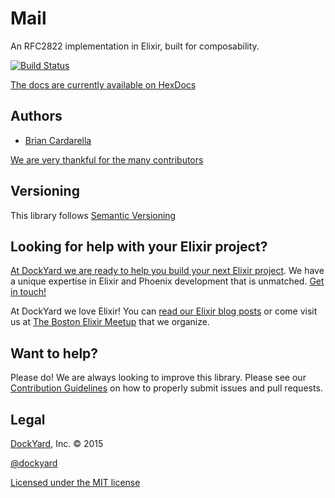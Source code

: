# Mail

An RFC2822 implementation in Elixir, built for composability.

[![Build Status](https://secure.travis-ci.org/dockyard/elixir-mail.svg?branch=master)](http://travis-ci.org/dockyard/elixir-mail)

[The docs are currently available on HexDocs](http://hexdocs.pm/mail/Mail.html)

## Authors ##

* [Brian Cardarella](http://twitter.com/bcardarella)

[We are very thankful for the many contributors](https://github.com/dockyard/mail/graphs/contributors)

## Versioning ##

This library follows [Semantic Versioning](http://semver.org)

## Looking for help with your Elixir project? ##

[At DockYard we are ready to help you build your next Elixir project](https://dockyard.com/phoenix-consulting). We have a unique expertise 
in Elixir and Phoenix development that is unmatched. [Get in touch!](https://dockyard.com/contact/hire-us)

At DockYard we love Elixir! You can [read our Elixir blog posts](https://dockyard.com/blog/categories/elixir)
or come visit us at [The Boston Elixir Meetup](http://www.meetup.com/Boston-Elixir/) that we organize.

## Want to help? ##

Please do! We are always looking to improve this library. Please see our
[Contribution Guidelines](https://github.com/dockyard/mail/blob/master/CONTRIBUTING.md)
on how to properly submit issues and pull requests.

## Legal ##

[DockYard](http://dockyard.com/), Inc. &copy; 2015

[@dockyard](http://twitter.com/dockyard)

[Licensed under the MIT license](http://www.opensource.org/licenses/mit-license.php)
